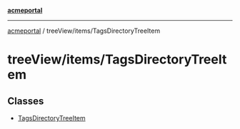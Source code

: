 [**acmeportal**](../../../README.md)

***

[acmeportal](../../../README.md) / treeView/items/TagsDirectoryTreeItem

# treeView/items/TagsDirectoryTreeItem

## Classes

- [TagsDirectoryTreeItem](classes/TagsDirectoryTreeItem.md)
